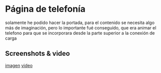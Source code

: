 # Página de telefonía
solamente he podido hacer la portada, para el contenido se necesita algo más de imaginación, pero lo importante fué conseguido, que era animar el telefono para que se incorporara desde la parte superior a la conexión de carga
## Screenshots & video
[imagen](screenshot.png)
[video](video.mp4)